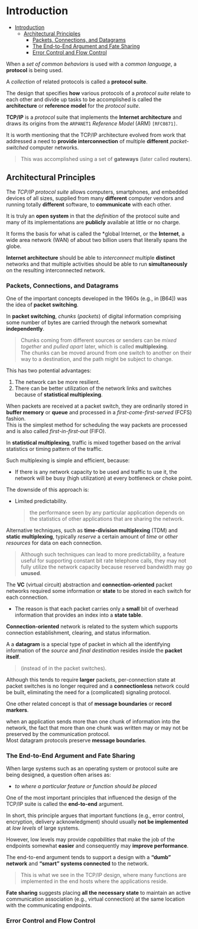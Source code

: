 # Introduction

- [Introduction](#introduction)
  - [Architectural Principles](#architectural-principles)
    - [Packets, Connections, and Datagrams](#packets-connections-and-datagrams)
    - [The End-to-End Argument and Fate Sharing](#the-end-to-end-argument-and-fate-sharing)
    - [Error Control and Flow Control](#error-control-and-flow-control)

When a *set of common behaviors* is used with a *common language*, a **protocol** is being used.

A *collection* of related protocols is called a **protocol suite**.

The design that specifies **how** various protocols of a *protocol suite* relate to each other and divide up tasks to be accomplished is called the **architecture** or **reference model** for the *protocol suite*.

**TCP/IP** is a *protocol* suite that implements the **Internet architecture** and draws its origins from the `ARPANET1` *Reference Model* (ARM) `[RFC0871]`.

It is worth mentioning that the TCP/IP architecture evolved from work that addressed a need to **provide interconnection** of multiple **different** *packet-switched* computer networks.
> This was accomplished using a set of **gateways** (later called **routers**).

## Architectural Principles

The *TCP/IP protocol suite* allows computers, smartphones, and embedded devices of all sizes, supplied from many **different** computer vendors and running totally **different** software, to **communicate** with each other.

It is truly an **open system** in that the *definition* of the protocol suite and many of its implementations are **publicly** available at little or no charge.

It forms the basis for what is called the *global Internet, or the **Internet**, a wide area network (WAN) of about two billion users that literally spans the globe.

**Internet architecture** should be able to *interconnect* multiple **distinct** networks and that multiple activities should be able to run **simultaneously** on the resulting interconnected network.

### Packets, Connections, and Datagrams

One of the important concepts developed in the 1960s (e.g., in [B64]) was the idea of **packet switching**.

In **packet switching**, *chunks* (*packets*) of digital information comprising some number of bytes are carried through the network somewhat **independently**.
> Chunks coming from different sources or senders can be *mixed together* and *pulled apart* later, which is called **multiplexing**.  
> The chunks can be moved around from one switch to another on their way to a destination, and the path might be subject to change.

This has two potential advantages:

1. The network can be more resilient.
2. There can be better utilization of the network links and switches because of **statistical multiplexing**.

When packets are received at a packet switch, they are ordinarily stored in **buffer memory** or **queue** and processed in a *first-come-first-served* (FCFS) fashion.  
This is the simplest method for scheduling the way packets are processed and is also called *first-in-first-out* (FIFO).

In **statistical multiplexing**, traffic is mixed together based on the arrival statistics or timing pattern of the traffic.

Such multiplexing is simple and efficient, because:

- If there is any network capacity to be used and traffic to use it, the network will be busy (high utilization) at every bottleneck or choke point.

The downside of this approach is:

- Limited predictability.
  > the performance seen by any particular application depends on the statistics of other applications that are sharing the network.

Alternative techniques, such as **time-division multiplexing** (TDM) and **static multiplexing**, typically *reserve* a certain amount of *time* or *other resources* for data on each connection.

> Although such techniques can lead to more predictability, a feature useful for supporting constant bit rate telephone calls, they may not fully utilize the network capacity because reserved bandwidth may go **unused**.

The **VC** (virtual circuit) abstraction and **connection-oriented** packet networks required some information or **state** to be stored in each switch for each connection.

- The reason is that each packet carries only a **small** bit of overhead information that provides an index into a **state table**.

**Connection-oriented** network is related to the system which supports connection establishment, clearing, and status information.

A a **datagram** is a special type of packet in which all the identifying information of the *source* and *final destination* resides inside the **packet itself**.
> (instead of in the packet switches).

Although this tends to require **larger** packets, per-connection state at packet switches is no longer required and a **connectionless** network could be built, eliminating the need for a (complicated) signaling protocol.

One other related concept is that of **message boundaries** or **record markers**.

when an application sends more than one chunk of information into the network, the fact that more than one chunk was written may or may not be preserved by the communication protocol.  
Most datagram protocols preserve **message boundaries**.

### The End-to-End Argument and Fate Sharing

When large systems such as an operating system or protocol suite are being designed, a question often arises as:

- *to where a particular feature or function should be placed*

One of the most important principles that influenced the design of the TCP/IP suite is called the **end-to-end** argument.

In short, this principle argues that important functions (e.g., error control, encryption, delivery acknowledgment) should usually **not be implemented** at *low levels* of large systems.

However, low levels may provide *capabilities* that make the job of the endpoints somewhat **easier** and consequently may **improve performance**.

The end-to-end argument tends to support a design with a **“dumb” network** and **“smart” systems connected** to the network.
> This is what we see in the TCP/IP design, where many functions are implemented in the end hosts where the applications reside.

**Fate sharing** suggests placing **all the necessary state** to maintain an active communication association (e.g., virtual connection) at the same location with the communicating endpoints.

### Error Control and Flow Control
